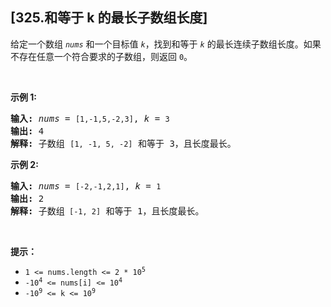 ## [325.和等于 k 的最长子数组长度]
<p>给定一个数组 <code><em>nums</em></code> 和一个目标值 <code><em>k</em></code>，找到和等于<em> <code>k</code> </em>的最长连续子数组长度。如果不存在任意一个符合要求的子数组，则返回 <code>0</code>。</p>

<p>&nbsp;</p>

<p><strong>示例 1:</strong></p>

<pre>
<strong>输入: </strong><em>nums</em> = <code>[1,-1,5,-2,3]</code>, <em>k</em> = <code>3</code>
<strong>输出: </strong>4 
<strong>解释: </strong>子数组 <code>[1, -1, 5, -2]</code> 和等于 3，且长度最长。
</pre>

<p><strong>示例 2:</strong></p>

<pre>
<strong>输入: </strong><em>nums</em> = <code>[-2,-1,2,1]</code>, <em>k</em> = <code>1</code>
<strong>输出: </strong>2 <strong>
解释: </strong>子数组<code> [-1, 2]</code> 和等于 1，且长度最长。</pre>

<p>&nbsp;</p>

<p><strong>提示：</strong></p>

<ul>
	<li><code>1 &lt;= nums.length &lt;= 2 * 10<sup>5</sup></code></li>
	<li><code>-10<sup>4</sup>&nbsp;&lt;= nums[i] &lt;= 10<sup>4</sup></code></li>
	<li><code>-10<sup>9</sup>&nbsp;&lt;= k &lt;= 10<sup>9</sup></code></li>
</ul>
